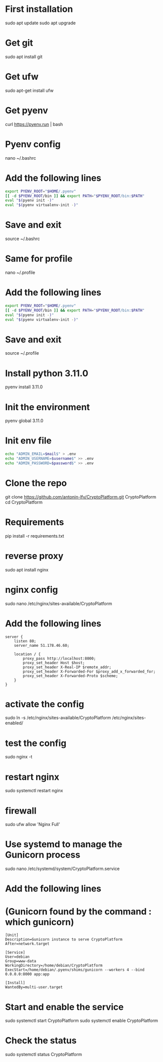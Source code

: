 # First installation
sudo apt update
sudo apt upgrade

# Get git
sudo apt install git

# Get ufw
sudo apt-get install ufw

# Get pyenv
curl https://pyenv.run | bash

# Pyenv config
nano ~/.bashrc
# Add the following lines
```bash
export PYENV_ROOT="$HOME/.pyenv"
[[ -d $PYENV_ROOT/bin ]] && export PATH="$PYENV_ROOT/bin:$PATH"
eval "$(pyenv init -)"
eval "$(pyenv virtualenv-init -)"
```
# Save and exit
source ~/.bashrc

# Same for profile
nano ~/.profile
# Add the following lines
```bash
export PYENV_ROOT="$HOME/.pyenv"
[[ -d $PYENV_ROOT/bin ]] && export PATH="$PYENV_ROOT/bin:$PATH"
eval "$(pyenv init -)"
eval "$(pyenv virtualenv-init -)"
```
# Save and exit
source ~/.profile

# Install python 3.11.0
pyenv install 3.11.0

# Init the environment
pyenv global 3.11.0

# Init env file
```bash
echo "ADMIN_EMAIL=$mail$" > .env
echo "ADMIN_USERNAME=$username$" >> .env
echo "ADMIN_PASSWORD=$password$" >> .env
```

# Clone the repo
git clone https://github.com/antonin-lfv/CryptoPlatform.git CryptoPlatform
cd CryptoPlatform

# Requirements
pip install -r requirements.txt

# reverse proxy
sudo apt install nginx

# nginx config
sudo nano /etc/nginx/sites-available/CryptoPlatform
# Add the following lines
```nginx
server {
    listen 80;
    server_name 51.178.46.60;

    location / {
        proxy_pass http://localhost:8000;
        proxy_set_header Host $host;
        proxy_set_header X-Real-IP $remote_addr;
        proxy_set_header X-Forwarded-For $proxy_add_x_forwarded_for;
        proxy_set_header X-Forwarded-Proto $scheme;
    }
}
```

# activate the config
sudo ln -s /etc/nginx/sites-available/CryptoPlatform /etc/nginx/sites-enabled/

# test the config
sudo nginx -t

# restart nginx
sudo systemctl restart nginx

# firewall
sudo ufw allow 'Nginx Full'

# Use systemd to manage the Gunicorn process
sudo nano /etc/systemd/system/CryptoPlatform.service
# Add the following lines
# (Gunicorn found by the command : which gunicorn)
```
[Unit]
Description=Gunicorn instance to serve CryptoPlatform
After=network.target

[Service]
User=debian
Group=www-data
WorkingDirectory=/home/debian/CryptoPlatform
ExecStart=/home/debian/.pyenv/shims/gunicorn --workers 4 --bind 0.0.0.0:8000 app:app

[Install]
WantedBy=multi-user.target
```

# Start and enable the service
sudo systemctl start CryptoPlatform
sudo systemctl enable CryptoPlatform

# Check the status
sudo systemctl status CryptoPlatform